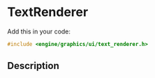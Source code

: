 # TextRenderer

Add this in your code:
```cpp
#include <engine/graphics/ui/text_renderer.h>
```

## Description